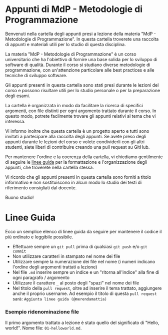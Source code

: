 # Appunti di MdP - Metodologie di Programmazione

Benvenuti nella cartella degli appunti presi a lezione della materia "MdP - Metodologie di Programmazione". In questa cartella troverete una raccolta di appunti e materiali utili per lo studio di questa disciplina.

La materia "MdP - Metodologie di Programmazione" è un corso universitario che ha l'obiettivo di fornire una base solida per lo sviluppo di software di qualità. Durante il corso si studiano diverse metodologie di programmazione, con un'attenzione particolare alle best practices e alle tecniche di sviluppo software.

Gli appunti presenti in questa cartella sono stati presi durante le lezioni del corso e possono risultare utili per lo studio personale o per la preparazione degli esami.

La cartella è organizzata in modo da facilitare la ricerca di specifici argomenti, con file distinti per ogni argomento trattato durante il corso. In questo modo, potrete facilmente trovare gli appunti relativi al tema che vi interessa.

Vi informo inoltre che questa cartella è un progetto aperto e tutti sono invitati a partecipare alla raccolta degli appunti. Se avete preso degli appunti durante le lezioni del corso e volete condividerli con gli altri studenti, siete liberi di contribuire creando una pull request su GitHub.

Per mantenere l'ordine e la coerenza della cartella, vi chiediamo gentilmente di seguire le [linee guida](#linee-guida) per la formattazione e l'organizzazione degli appunti, che troverete nella cartella stessa.

Vi ricordo che gli appunti presenti in questa cartella sono forniti a titolo informativo e non sostituiscono in alcun modo lo studio dei testi di riferimento consigliati dal docente.

Buono studio!

# Linee Guida
Ecco un semplice elenco di linee guida da seguire per mantenere il codice il più ordinato e leggibile possibile.
- Effettuare sempre un `git pull` prima di qualsiasi `git push` e/o `git commit`
- Non utilizzare caratteri in stampato nel nome dei file
- Utilizzare sempre la numerazione dei file nel nome (i numeri indicano l'ordine degli argomenti trattati a lezione)
- Nel file `.md` inserire sempre un indice e un "ritorna all'indice" alla fine di ogni paragrafo / argomento
- Utilizzare il carattere `_` al posto degli "spazi" nel nome dei file
- Nel titolo della `pull request`, oltre ad inserire il tema trattato, aggiungere anche il proprio username. Ad esempio il titolo di questa `pull request` sarà: `Aggiunta linee guida (@merendamattia)`

### Esempio ridenominazione file
Il primo argomento trattato a lezione è stato quello del significato di "Hello, world!".
Nome file: `01-helloworld.md`.
